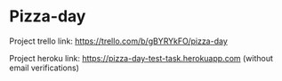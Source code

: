 # Pizza-day

Project trello link: https://trello.com/b/gBYRYkFO/pizza-day

Project heroku link: https://pizza-day-test-task.herokuapp.com (without email verifications)
